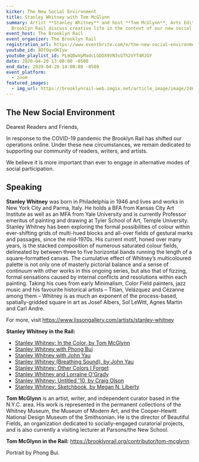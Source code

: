```yaml
---
kicker: The New Social Environment
title: Stanley Whitney with Tom McGlynn
summary: Artist **Stanley Whitney** and host **Tom McGlynn**, Arts Editor at the
  Brooklyn Rail discuss creative life in the context of our new social reality.
event_host: The Brooklyn Rail
event_organizer: The Brooklyn Rail
registration_url: https://www.eventbrite.com/e/the-new-social-environment-25-stanley-whitney-tickets-102899067882
youtube_id: 8DfOqvOKIyw
youtube_playlist_id: PLmQDwVpMadcLGDOX9VN3sGTh2VYT4RJGY
date: 2020-04-20 13:00:00 -0500
end_date: 2020-04-20 14:00:00 -0500
event_platform:
  - zoom
featured_images:
  - img_url: https://brooklynrail-web.imgix.net/article_image/image/24689/whitney-stanley-2-finalweb.jpg?w=440&q=80&fit=max
---
```


## The New Social Environment

Dearest Readers and Friends,

In response to the COVID-19 pandemic the Brooklyn Rail has shifted our operations online. Under these new circumstances, we remain dedicated to supporting our community of readers, writers, and artists.

We believe it is more important than ever to engage in alternative modes of social participation.

## Speaking

**Stanley Whitney** was born in Philadelphia in 1946 and lives and works in New York City and Parma, Italy. He holds a BFA from Kansas City Art Institute as well as an MFA from Yale University and is currently Professor emeritus of painting and drawing at Tyler School of Art, Temple University. Stanley Whitney has been exploring the formal possibilities of colour within ever-shifting grids of multi-hued blocks and all-over fields of gestural marks and passages, since the mid-1970s. His current motif, honed over many years, is the stacked composition of numerous saturated colour fields, delineated by between three to five horizontal bands running the length of a square-formatted canvas. The cumulative effect of Whitney’s multicoloured palette is not only one of masterly pictorial balance and a sense of continuum with other works in this ongoing series, but also that of fizzing, formal sensations caused by internal conflicts and resolutions within each painting. Taking his cues from early Minimalism, Color Field painters, jazz music and his favourite historical artists – Titian, Velázquez and Cézanne among them – Whitney is as much an exponent of the process-based, spatially-gridded square in art as Josef Albers, Sol LeWitt, Agnes Martin and Carl Andre.

For more, visit  <https://www.lissongallery.com/artists/stanley-whitney>

**Stanley Whitney in the Rail:**

* [Stanley Whitney: In the Color, by Tom McGlynn](https://brooklynrail.org/2018/12/artseen/Stanley-WhitneyL-In-the-Color)
* [Stanley Whitney with Phong Bui](https://brooklynrail.org/2018/02/in-memoriam/Stanley-Whitney-Jack-Whitten)
* [Stanley Whitney with John Yau](https://brooklynrail.org/2008/10/art/show-and-tell-contemporary-practice-in-artists-books)
* [Stanley Whitney (Breathing Sound), by John Yau](https://brooklynrail.org/2006/11/artseen/stanley-whitney)
* [Stanley Whitney: Other Colors I Forget](https://brooklynrail.org/2013/06/artseen/stanley-whitney-other-colors-i-forget)
* [Stanley Whitney and Lorraine O'Grady](https://brooklynrail.org/2015/09/artseen/stanley-whitney-and-lorraine-ogrady)
* [Stanley Whitney: Untitled '10, by Craig Olson](https://brooklynrail.org/2010/02/artseen/stanley-whitney-untitled-10)
* [Stanley Whitney: Sketchbook, by Megan N. Liberty](https://brooklynrail.org/2017/11/art_books/STANLEY-WHITNEY-Drawings)

**Tom McGlynn**  is an artist, writer, and independent curator based in the N.Y.C. area. His work is represented in the permanent collections of the Whitney Museum, the Museum of Modern Art, and the Cooper-Hewitt National Design Museum of the Smithsonian. He is the director of Beautiful Fields, an organization dedicated to socially-engaged curatorial projects, and is also currently a visiting lecturer at Parsons/the New School.

**Tom McGlynn in the Rail:** <https://brooklynrail.org/contributor/tom-mcglynn>

Portrait by Phong Bui.
